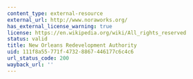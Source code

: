 ```yaml
---
content_type: external-resource
external_url: http://www.noraworks.org/
has_external_license_warning: true
license: https://en.wikipedia.org/wiki/All_rights_reserved
status: valid
title: New Orleans Redevelopment Authority
uid: 111f8a55-771f-4732-8867-446177c6c4c6
url_status_code: 200
wayback_url: ''
---
```

